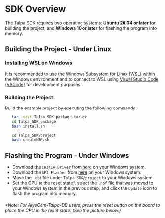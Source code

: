# SDK Overview

The Talpa SDK requires two operating systems: **Ubuntu 20.04 or later** for building the project, and **Windows 10 or later** for flashing the program into memory.

## Building the Project - Under Linux

### Installing WSL on Windows
It is recommended to use the [Windows Subsystem for Linux (WSL)]() within the Windows environment and to connect to WSL using [Visual Studio Code (VSCode)](https://code.visualstudio.com/) for development purposes.

### Building the Project:
Build the example project by executing the following commands:
 ```bash    
    tar -xzvf Talpa_SDK_package.tar.gz
    cd Talpa_SDK_package
    bash install.sh

    cd Talpa_SDK/project
    bash createNBF.sh
 ```

## Flashing the Program - Under Windows

- Download the `CH341A Driver` from [here]() on your Windows system.
- Download the `SPI Flasher` from [here]() on your Windows system.
- Move the `.nbf` file under `Talpa_SDK/project` to your Windows system.
- Set the CPU to the reset state[*](#note-for-aiyecam-talpa-db-users-simply-press-the-reset-button-on-the-board-see-picture-below), select the `.nbf` file that was moved to your Windows system in the previous step, and click the `Update` icon to flash the program into memory.


###### *Note: For AiyeCam-Talpa-DB users, press the reset button on the board to place the CPU in the reset state. (See the picture below.)
